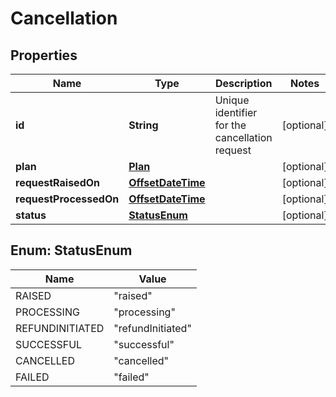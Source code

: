 
# Cancellation

## Properties
Name | Type | Description | Notes
------------ | ------------- | ------------- | -------------
**id** | **String** | Unique identifier for the cancellation request |  [optional]
**plan** | [**Plan**](Plan.md) |  |  [optional]
**requestRaisedOn** | [**OffsetDateTime**](OffsetDateTime.md) |  |  [optional]
**requestProcessedOn** | [**OffsetDateTime**](OffsetDateTime.md) |  |  [optional]
**status** | [**StatusEnum**](#StatusEnum) |  |  [optional]


<a name="StatusEnum"></a>
## Enum: StatusEnum
Name | Value
---- | -----
RAISED | &quot;raised&quot;
PROCESSING | &quot;processing&quot;
REFUNDINITIATED | &quot;refundInitiated&quot;
SUCCESSFUL | &quot;successful&quot;
CANCELLED | &quot;cancelled&quot;
FAILED | &quot;failed&quot;



